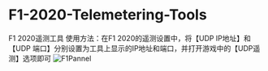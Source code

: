 # F1-2020-Telemetering-Tools
F1 2020遥测工具
使用方法：在F1 2020的遥测设置中，将【UDP IP地址】和【UDP 端口】分别设置为工具上显示的IP地址和端口，并打开游戏中的【UDP遥测】选项即可
![F1Pannel](https://gongjiaxin.com/static/img/F1Pannel.gif)
